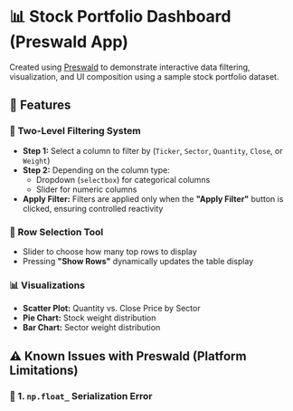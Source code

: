 # 📊 Stock Portfolio Dashboard (Preswald App)

Created using [Preswald](https://github.com/StructuredLabs/preswald) to demonstrate interactive data filtering, visualization, and UI composition using a sample stock portfolio dataset.

## 🧠 Features

### 🔄 Two-Level Filtering System
- **Step 1:** Select a column to filter by (`Ticker`, `Sector`, `Quantity`, `Close`, or `Weight`)
- **Step 2:** Depending on the column type:
  - Dropdown (`selectbox`) for categorical columns
  - Slider for numeric columns
- **Apply Filter:** Filters are applied only when the **"Apply Filter"** button is clicked, ensuring controlled reactivity

### 🧮 Row Selection Tool
- Slider to choose how many top rows to display
- Pressing **"Show Rows"** dynamically updates the table display

### 📊 Visualizations
- **Scatter Plot:** Quantity vs. Close Price by Sector
- **Pie Chart:** Stock weight distribution
- **Bar Chart:** Sector weight distribution

## ⚠️ Known Issues with Preswald (Platform Limitations)

### 🐞 1. `np.float_` Serialization Error
